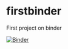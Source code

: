# firstbinder

First project on binder

[![Binder](https://mybinder.org/badge_logo.svg)](https://mybinder.org/v2/gh/skjiffy/firstbinder/main)
